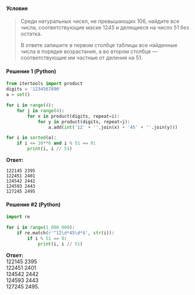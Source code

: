 #### Условие
> Среди натуральных чисел, не превышающих 106, найдите все числа, соответствующие маске 12*45* и делящиеся на число 51 без остатка. 
> 
> В ответе запишите в первом столбце таблицы все найденные числа в порядке возрастания, а во втором столбце — соответствующие им частные от деления на 51.

#### Решение 1 (Python)
```python
from itertools import product
digits = '1234567890'
a = set()

for i in range(4):
    for j in range(4):
        for x in product(digits, repeat=i):
            for y in product(digits, repeat=j):
                a.add(int('12' + ''.join(x) + '45' + ''.join(y)))

for i in sorted(a):
    if i <= 10**6 and i % 51 == 0:
        print(i, i // 51)
```

**Ответ:**
```
122145 2395
122451 2401
124542 2442
124593 2443
127245 2495
```

#### Решение #2 (Python)
```python
import re

for i in range(1_000_000):
	if re.match(r'^12\d*45\d*$', str(i)):
		if i % 51 == 0:
			print(i, i // 51)
```
**Ответ:**<br>
122145 2395<br>
122451 2401<br>
124542 2442<br>
124593 2443<br>
127245 2495.
